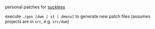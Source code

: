 personal patches for [suckless](https://suckless.org)

execute `./gen [dwm | st | dmenu]` to generate new patch files
(assumes projects are in `src`, e.g. `src/dwm`)
